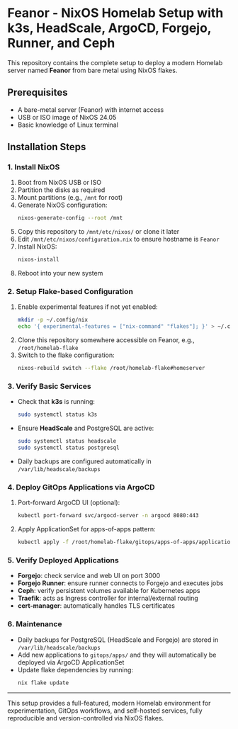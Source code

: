 # Feanor - NixOS Homelab Setup with k3s, HeadScale, ArgoCD, Forgejo, Runner, and Ceph

This repository contains the complete setup to deploy a modern Homelab server named **Feanor** from bare metal using NixOS flakes.

## Prerequisites

- A bare-metal server (Feanor) with internet access
- USB or ISO image of NixOS 24.05
- Basic knowledge of Linux terminal

## Installation Steps

### 1. Install NixOS

1. Boot from NixOS USB or ISO
2. Partition the disks as required
3. Mount partitions (e.g., `/mnt` for root)
4. Generate NixOS configuration:
   ```bash
   nixos-generate-config --root /mnt
   ```
5. Copy this repository to `/mnt/etc/nixos/` or clone it later
6. Edit `/mnt/etc/nixos/configuration.nix` to ensure hostname is `Feanor`
7. Install NixOS:
   ```bash
   nixos-install
   ```
8. Reboot into your new system

### 2. Setup Flake-based Configuration

1. Enable experimental features if not yet enabled:
   ```bash
   mkdir -p ~/.config/nix
   echo '{ experimental-features = ["nix-command" "flakes"]; }' > ~/.config/nix/nix.conf
   ```
2. Clone this repository somewhere accessible on Feanor, e.g., `/root/homelab-flake`
3. Switch to the flake configuration:
   ```bash
   nixos-rebuild switch --flake /root/homelab-flake#homeserver
   ```

### 3. Verify Basic Services

- Check that **k3s** is running:
  ```bash
  sudo systemctl status k3s
  ```
- Ensure **HeadScale** and PostgreSQL are active:
  ```bash
  sudo systemctl status headscale
  sudo systemctl status postgresql
  ```
- Daily backups are configured automatically in `/var/lib/headscale/backups`

### 4. Deploy GitOps Applications via ArgoCD

1. Port-forward ArgoCD UI (optional):
   ```bash
   kubectl port-forward svc/argocd-server -n argocd 8080:443
   ```
2. Apply ApplicationSet for apps-of-apps pattern:
   ```bash
   kubectl apply -f /root/homelab-flake/gitops/apps-of-apps/applicationset.yaml -n argocd
   ```

### 5. Verify Deployed Applications

- **Forgejo**: check service and web UI on port 3000
- **Forgejo Runner**: ensure runner connects to Forgejo and executes jobs
- **Ceph**: verify persistent volumes available for Kubernetes apps
- **Traefik**: acts as Ingress controller for internal/external routing
- **cert-manager**: automatically handles TLS certificates

### 6. Maintenance

- Daily backups for PostgreSQL (HeadScale and Forgejo) are stored in `/var/lib/headscale/backups`
- Add new applications to `gitops/apps/` and they will automatically be deployed via ArgoCD ApplicationSet
- Update flake dependencies by running:
  ```bash
  nix flake update
  ```

---

This setup provides a full-featured, modern Homelab environment for experimentation, GitOps workflows, and self-hosted services, fully reproducible and version-controlled via NixOS flakes.
